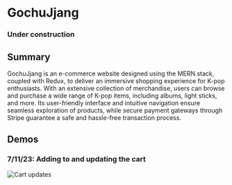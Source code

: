 # GochuJjang

### Under construction

## Summary

GochuJjang is an e-commerce website designed using the MERN stack, coupled with Redux, to deliver an immersive shopping experience for K-pop enthusiasts. With an extensive collection of merchandise, users can browse and purchase a wide range of K-pop items, including albums, light sticks, and more. Its user-friendly interface and intuitive navigation ensure seamless exploration of products, while secure payment gateways through Stripe guarantee a safe and hassle-free transaction process.

## Demos

### 7/11/23: Adding to and updating the cart

![Cart updates](demo/7-11-update.gif)

